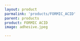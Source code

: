 ```yaml
---
layout: product
parmalink: 'products/FORMIC_ACID'
parent: products
product: FORMIC ACID 
image: adhesive.jpeg

---
```

